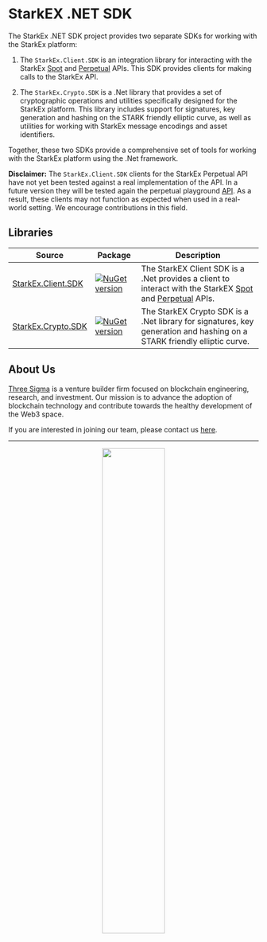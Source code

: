 ﻿# StarkEX .NET SDK

The StarkEx .NET SDK project provides two separate SDKs for working with the StarkEx platform:

1. The `StarkEx.Client.SDK` is an integration library for interacting with the StarkEx [Spot](https://starkware.co/starkex-restapi-v4/gateway.html) and [Perpetual](https://starkware.co/starkex-perpetual-api-v2/gateway.html) APIs.
   This SDK provides clients for making calls to the StarkEx API.

2. The `StarkEx.Crypto.SDK` is a .Net library that provides a set of cryptographic operations and utilities specifically designed for the StarkEx platform.
   This library includes support for signatures, key generation and hashing on the STARK friendly elliptic curve, as well as utilities for working with StarkEx message encodings and asset identifiers.

Together, these two SDKs provide a comprehensive set of tools for working with the StarkEx platform using the .Net framework.

**Disclaimer:** The `StarkEx.Client.SDK` clients for the StarkEx Perpetual API have not yet been tested against a real implementation of the API.
In a future version they will be tested again the perpetual playground [API](https://perpetual-playground-v2.starkex.co).
As a result, these clients may not function as expected when used in a real-world setting.
We encourage contributions in this field.

## Libraries
| Source                                                                                                     | Package                                                                                                          | Description                                                                                                                                                                                                                    |
|------------------------------------------------------------------------------------------------------------|------------------------------------------------------------------------------------------------------------------|--------------------------------------------------------------------------------------------------------------------------------------------------------------------------------------------------------------------------------|
| [StarkEx.Client.SDK](https://github.com/threesigmaxyz/starkex-dotnet-sdk/tree/main/src/StarkEx.Client.SDK) | [![NuGet version](https://badge.fury.io/nu/starkex.client.sdk.svg)](https://github.com/threesigmaxyz/starkex-dotnet-sdk/pkgs/nuget/StarkEx.Client.SDK) | The StarkEX Client SDK is a .Net provides a client to interact with the StarkEX [Spot](https://starkware.co/starkex-restapi-v4/gateway.html) and [Perpetual](https://starkware.co/starkex-perpetual-api-v2/gateway.html) APIs. |
| [StarkEx.Crypto.SDK](https://github.com/threesigmaxyz/starkex-dotnet-sdk/tree/main/src/StarkEx.Crypto.SDK) | [![NuGet version](https://badge.fury.io/nu/starkex.crypto.sdk.svg)](https://github.com/threesigmaxyz/starkex-dotnet-sdk/pkgs/nuget/StarkEx.Crypto.SDK) | The StarkEX Crypto SDK is a .Net library for signatures, key generation and hashing on a STARK friendly elliptic curve.                                                                                                        |

## About Us
[Three Sigma](https://threesigma.xyz/) is a venture builder firm focused on blockchain engineering, research, and investment. Our mission is to advance the adoption of blockchain technology and contribute towards the healthy development of the Web3 space.

If you are interested in joining our team, please contact us [here](mailto:info@threesigma.xyz).

---

<p align="center">
  <img src="https://threesigma.xyz/_next/image?url=%2F_next%2Fstatic%2Fmedia%2Fthree-sigma-labs-research-capital-white.0f8e8f50.png&w=2048&q=75" width="50%" />
</p>